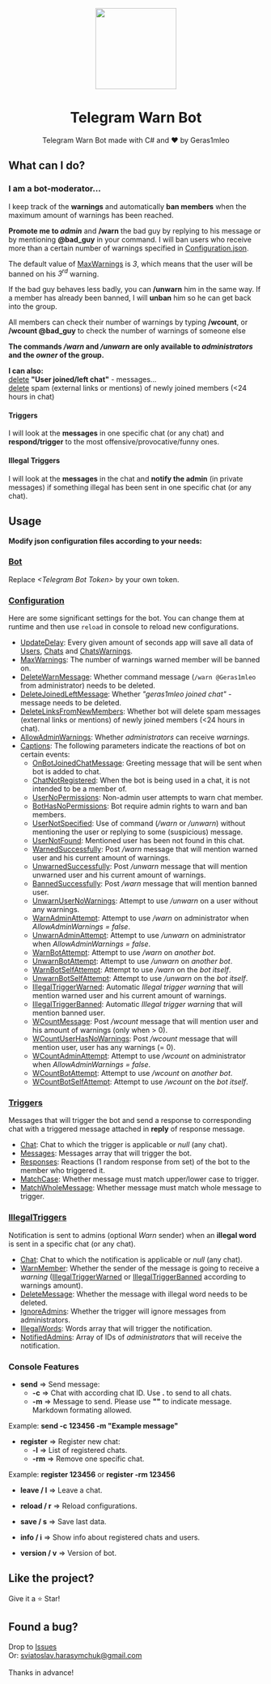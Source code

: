 <p align="center">
  <img width="160" src="https://user-images.githubusercontent.com/67554762/171271199-bde4b277-b109-4aa4-ae6c-00546d844847.png">
</p>
<h1 align="center">Telegram Warn Bot</h1>
<p align="center">
  Telegram Warn Bot made with C# and &hearts; by Geras1mleo
</p>

## What can I do?
### I am a bot-moderator...
I keep track of the **warnings** and automatically **ban members** when the maximum amount of warnings has been reached.

**Promote me to _admin_** and **/warn** the bad guy by replying to his message or by mentioning **@bad_guy** in your command.
I will ban users who receive more than a certain number of warnings specified in [Configuration.json](TelegramWarnBot/Configuration/Configuration.json#L3).

The default value of [MaxWarnings](TelegramWarnBot/Configuration/Configuration.json#L3) is *3*, which means that the user will be banned on his *3<sup>rd</sup>* warning.

If the bad guy behaves less badly, you can **/unwarn** him in the same way. If a member has already been banned, I will **unban** him so he can get back into the group.

All members can check their number of warnings by typing **/wcount**, or **/wcount @bad_guy** to check the number of warnings of someone else

**The commands _/warn_ and _/unwarn_ are only available to _administrators_ and the _owner_ of the group.**

**I can also:**<br>
[delete](TelegramWarnBot/Configuration/Configuration.json#L5) **"User joined/left chat"** - messages...<br>
[delete](TelegramWarnBot/Configuration/Configuration.json#L6) spam (external links or mentions) of newly joined members (<24 hours in chat)

#### Triggers
I will look at the **messages** in one specific chat (or any chat) and **respond/trigger** to the most offensive/provocative/funny ones.

#### Illegal Triggers
I will look at the **messages** in the chat and **notify the admin** (in private messages) if something illegal has been sent in one specific chat (or any chat).

## Usage

**Modify json configuration files according to your needs:**

### [Bot](TelegramWarnBot/Bot.json)

Replace *\<Telegram Bot Token\>* by your own token.

### [Configuration](TelegramWarnBot/Configuration/Configuration.json)

Here are some significant settings for the bot.
You can change them at runtime and then use `reload` in console to reload new configurations.

- [UpdateDelay](TelegramWarnBot/Configuration/Configuration.json#L2): Every given amount of seconds app will save all data of [Users](TelegramWarnBot/Data/Users.json), [Chats](TelegramWarnBot/Data/Chats.json) and [ChatsWarnings](TelegramWarnBot/Data/ChatsWarnings.json).
- [MaxWarnings](TelegramWarnBot/Configuration/Configuration.json#L3): The number of warnings warned member will be banned on.
- [DeleteWarnMessage](TelegramWarnBot/Configuration/Configuration.json#L4): Whether command message (`/warn @Geras1mleo` from administrator) needs to be deleted.
- [DeleteJoinedLeftMessage](TelegramWarnBot/Configuration/Configuration.json#L5): Whether *"geras1mleo joined chat"* - message needs to be deleted.
- [DeleteLinksFromNewMembers](TelegramWarnBot/Configuration/Configuration.json#L6): Whether bot will delete spam messages (external links or mentions) of newly joined members (<24 hours in chat).
- [AllowAdminWarnings](TelegramWarnBot/Configuration/Configuration.json#L7): Whether *administrators* can receive *warnings*. 
- [Captions](TelegramWarnBot/Configuration/Configuration.json#L8): The following parameters indicate the reactions of bot on certain events:
  - [OnBotJoinedChatMessage](TelegramWarnBot/Configuration/Configuration.json#L9): Greeting message that will be sent when bot is added to chat.
  - [ChatNotRegistered](TelegramWarnBot/Configuration/Configuration.json#L10): When the bot is being used in a chat, it is not intended to be a member of.
  - [UserNoPermissions](TelegramWarnBot/Configuration/Configuration.json#L11): Non-admin user attempts to warn chat member.
  - [BotHasNoPermissions](TelegramWarnBot/Configuration/Configuration.json#L12): Bot require admin rights to warn and ban members.
  - [UserNotSpecified](TelegramWarnBot/Configuration/Configuration.json#L13): Use of command (*/warn* or */unwarn*) without mentioning the user or replying to some (suspicious) message.
  - [UserNotFound](TelegramWarnBot/Configuration/Configuration.json#L14): Mentioned user has been not found in this chat.
  - [WarnedSuccessfully](TelegramWarnBot/Configuration/Configuration.json#L15): Post */warn* message that will mention warned user and his current amount of warnings.
  - [UnwarnedSuccessfully](TelegramWarnBot/Configuration/Configuration.json#L16): Post */unwarn* message that will mention unwarned user and his current amount of warnings.
  - [BannedSuccessfully](TelegramWarnBot/Configuration/Configuration.json#L17): Post */warn* message that will mention banned user.
  - [UnwarnUserNoWarnings](TelegramWarnBot/Configuration/Configuration.json#L18): Attempt to use */unwarn* on a user without any warnings.
  - [WarnAdminAttempt](TelegramWarnBot/Configuration/Configuration.json#L19): Attempt to use */warn* on administrator when *AllowAdminWarnings = false*.
  - [UnwarnAdminAttempt](TelegramWarnBot/Configuration/Configuration.json#L20): Attempt to use */unwarn* on administrator when *AllowAdminWarnings = false*.
  - [WarnBotAttempt](TelegramWarnBot/Configuration/Configuration.json#L21): Attempt to use */warn* on *another bot*.
  - [UnwarnBotAttempt](TelegramWarnBot/Configuration/Configuration.json#L22): Attempt to use */unwarn* on *another bot*.
  - [WarnBotSelfAttempt](TelegramWarnBot/Configuration/Configuration.json#L23): Attempt to use */warn* on the *bot itself*.
  - [UnwarnBotSelfAttempt](TelegramWarnBot/Configuration/Configuration.json#L24): Attempt to use */unwarn* on the *bot itself*.
  - [IllegalTriggerWarned](TelegramWarnBot/Configuration/Configuration.json#L25): Automatic *Illegal trigger warning* that will mention warned user and his current amount of warnings.
  - [IllegalTriggerBanned](TelegramWarnBot/Configuration/Configuration.json#L26): Automatic *Illegal trigger warning* that will mention banned user.
  - [WCountMessage](TelegramWarnBot/Configuration/Configuration.json#L27): Post */wcount* message that will mention user and his amount of warnings (only when > 0).
  - [WCountUserHasNoWarnings](TelegramWarnBot/Configuration/Configuration.json#L28): Post */wcount* message that will mention user, user has any warnings (= 0).
  - [WCountAdminAttempt](TelegramWarnBot/Configuration/Configuration.json#L29): Attempt to use */wcount* on administrator when *AllowAdminWarnings = false*.
  - [WCountBotAttempt](TelegramWarnBot/Configuration/Configuration.json#L30): Attempt to use */wcount* on *another bot*.
  - [WCountBotSelfAttempt](TelegramWarnBot/Configuration/Configuration.json#L31): Attempt to use */wcount* on the *bot itself*.

### [Triggers](TelegramWarnBot/Configuration/Triggers.json)

Messages that will trigger the bot and send a response to corresponding chat with a triggered message attached in **reply** of response message.

- [Chat](TelegramWarnBot/Configuration/Triggers.json#L3): Chat to which the trigger is applicable or *null* (any chat).
- [Messages](TelegramWarnBot/Configuration/Triggers.json#L4): Messages array that will trigger the bot.
- [Responses](TelegramWarnBot/Configuration/Triggers.json#L5): Reactions (1 random response from set) of the bot to the member who triggered it.
- [MatchCase](TelegramWarnBot/Configuration/Triggers.json#L6): Whether message must match upper/lower case to trigger.
- [MatchWholeMessage](TelegramWarnBot/Configuration/Triggers.json#L7): Whether message must match whole message to trigger.

### [IllegalTriggers](TelegramWarnBot/Configuration/IllegalTriggers.json#L48)

Notification is sent to admins (optional *Warn* sender) when an **illegal word** is sent in a specific chat (or any chat).

- [Chat](TelegramWarnBot/Configuration/IllegalTriggers.json#L3): Chat to which the notification is applicable or *null* (any chat).
- [WarnMember](TelegramWarnBot/Configuration/IllegalTriggers.json#L4): Whether the sender of the message is going to receive a *warning* ([IllegalTriggerWarned](TelegramWarnBot/Configuration/Configuration.json#L22) or [IllegalTriggerBanned](TelegramWarnBot/Configuration/Configuration.json#L23) according to warnings amount).
- [DeleteMessage](TelegramWarnBot/Configuration/IllegalTriggers.json#L5): Whether the message with illegal word needs to be deleted.
- [IgnoreAdmins](TelegramWarnBot/Configuration/IllegalTriggers.json#L6): Whether the trigger will ignore messages from administrators.
- [IllegalWords](TelegramWarnBot/Configuration/IllegalTriggers.json#L7): Words array that will trigger the notification.
- [NotifiedAdmins](TelegramWarnBot/Configuration/IllegalTriggers.json#L8): Array of IDs of *administrators* that will receive the notification.

### Console Features

- **send** => Send message:
  - **-c** => Chat with according chat ID. Use **.** to send to all chats.
  - **-m** => Message to send. Please use **""** to indicate message. Markdown formating allowed.

Example: **send -c 123456 -m "Example message"**

- **register** => Register new chat:
  - **-l** => List of registered chats.
  - **-rm** => Remove one specific chat.

Example: **register 123456** or **register -rm 123456**

- **leave / l** => Leave a chat.

- **reload / r**  => Reload configurations.

- **save / s** => Save last data.

- **info / i** => Show info about registered chats and users.

- **version / v** => Version of bot.

## Like the project?

Give it a :star: Star!

## Found a bug?

Drop to <a href="https://github.com/Geras1mleo/TelegramWarnBot/issues">Issues</a><br/>
Or: sviatoslav.harasymchuk@gmail.com<br/>
<br/>
Thanks in advance!
